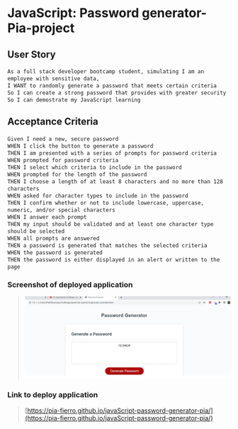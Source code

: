 # JavaScript: Password generator-Pia-project

## User Story

```
As a full stack developer bootcamp student, simulating I am an employee with sensitive data,
I WANT to randomly generate a password that meets certain criteria
So I can create a strong password that provides with greater security
So I can demostrate my JavaScript learning
```
## Acceptance Criteria

```
Given I need a new, secure password
WHEN I click the button to generate a password
THEN I am presented with a series of prompts for password criteria
WHEN prompted for password criteria
THEN I select which criteria to include in the password
WHEN prompted for the length of the password
THEN I choose a length of at least 8 characters and no more than 128 characters
WHEN asked for character types to include in the password
THEN I confirm whether or not to include lowercase, uppercase, numeric, and/or special characters
WHEN I answer each prompt
THEN my input should be validated and at least one character type should be selected
WHEN all prompts are answered
THEN a password is generated that matches the selected criteria
WHEN the password is generated
THEN the password is either displayed in an alert or written to the page
```
### Screenshot of deployed application

> ![javaScript-password-generatior-pia](./assets/screenshot-password-generator-pia.jpg)

### Link to deploy application

> [https://pia-fierro.github.io/javaScript-password-generator-pia/](https://pia-fierro.github.io/javaScript-password-generator-pia/)



